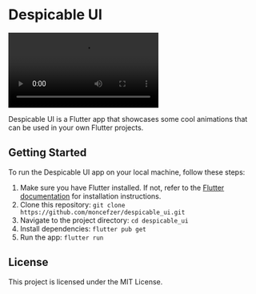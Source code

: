 # Despicable UI

![App Demo](./demo/demo.mp4)

Despicable UI is a Flutter app that showcases some cool animations that can be used in your own Flutter projects.

## Getting Started

To run the Despicable UI app on your local machine, follow these steps:

1. Make sure you have Flutter installed. If not, refer to the [Flutter documentation](https://flutter.dev/docs/get-started/install) for installation instructions.
2. Clone this repository: `git clone https://github.com/moncefzer/despicable_ui.git`
3. Navigate to the project directory: `cd despicable_ui`
4. Install dependencies: `flutter pub get`
5. Run the app: `flutter run`

## License

This project is licensed under the MIT License.
